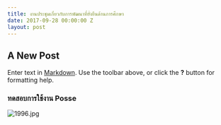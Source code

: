 ```yaml
---
title: งานประชุมเกี่ยวกับการพัฒนาที่ยั่งยืนด้านการศึกษา
date: 2017-09-28 00:00:00 Z
layout: post
---
```


## A New Post

Enter text in [Markdown](http://daringfireball.net/projects/markdown/). Use the toolbar above, or click the **?** button for formatting help.


### ทดสอบการใช้งาน Posse 

![1996.jpg]({{site.baseurl}}/_posts/images/1996.jpg)



